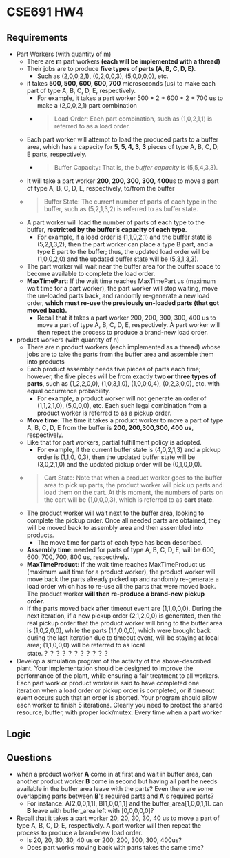# CSE691 HW4

## Requirements
- Part Workers (with quantity of m)
  - There are **m** part workers **(each will be implemented with a thread)**
  - Their jobs are to produce **five types of parts (A, B, C, D, E)**. 
    - Such as (2,0,0,2,1), (0,2,0,0,3), (5,0,0,0,0), etc.
  - it takes **500, 500, 600, 600, 700** microseconds (us) to make each part of type A, B, C, D, E, respectively. 
    - For example, it takes a part worker 500 \* 2 + 600 \* 2 + 700 us to make a (2,0,0,2,1) part combination
    - >Load Order: Each part combination, such as (1,0,2,1,1) is referred to as a load order.
  - Each part worker will attempt to load the produced parts to a buffer area, which has a capacity for **5, 5, 4, 3, 3** pieces of type A, B, C, D, E parts, respectively.
    - >Buffer Capacity: That is, the *buffer capacity* is (5,5,4,3,3).
  - It will take a part worker **200, 200, 300, 300, 400**us to move a part of type A, B, C, D, E, respectively, to/from the buffer
  - >Buffer State: The current number of parts of each type in the buffer, such as (5,2,1,3,2) is referred to as buffer state.
  - A part worker will load the number of parts of each type to the buffer, **restricted by the buffer’s capacity of each type**. 
    - For example, if a load order is (1,1,0,2,1) and the buffer state is (5,2,1,3,2), then the part worker can place a type B part, and a type E part to the buffer; thus, the updated load order will be (1,0,0,2,0) and the updated buffer state will be (5,3,1,3,3). 
  - The part worker will wait near the buffer area for the buffer space to become available to complete the load order. 
  - **MaxTimePart:** If the wait time reaches MaxTimePart us (maximum wait time for a part worker), the part worker will stop waiting, move the un-loaded parts back, and randomly re-generate a new load order, **which must re-use the previously un-loaded parts (that got moved back).**
    - Recall that it takes a part worker 200, 200, 300, 300, 400 us to move a part of type A, B, C, D, E, respectively. A part worker will then repeat the process to produce a brand-new load order.
- product workers (with quantity of n)
  - There are n product workers (each implemented as a thread) whose jobs are to take the parts from the buffer area and assemble them into products
  - Each product assembly needs five pieces of parts each time; however, the five pieces will be from exactly **two or three types of parts**, such as (1,2,2,0,0), (1,0,3,1,0), (1,0,0,0,4), (0,2,3,0,0), etc. with equal occurrence probability. 
    - For example, a product worker will not generate an order of (1,1,2,1,0), (5,0,0,0), etc. Each such legal combination from a product worker is referred to as a pickup order.
  - **Move time:** The time it takes a product worker to move a part of type A, B, C, D, E from the buffer is **200, 200,300,300, 400 us**, respectively.
  - Like that for part workers, partial fulfillment policy is adopted.
    - For example, if the current buffer state is (4,0,2,1,3) and a pickup order is (1,1,0, 0,3), then the updated buffer state will be (3,0,2,1,0) and the updated pickup order will be (0,1,0,0,0). 
  - >Cart State: Note that when a product worker goes to the buffer area to pick up parts, the product worker will pick up parts and load them on the cart. At this moment, the numbers of parts on the cart will be (1,0,0,0,3), which is referred to as **cart state**.
  - The product worker will wait next to the buffer area, looking to complete the pickup order. Once all needed parts are obtained, they will be moved back to assembly area and then assembled into products. 
    - The move time for parts of each type has been described. 
  - **Assembly time**: needed for parts of type A, B, C, D, E, will be 600, 600, 700, 700, 800 us, respectively.
  - **MaxTimeProduct**: If the wait time reaches MaxTimeProduct us (maximum wait time for a product worker), the product worker will move back the parts already picked up and randomly re-generate a load order which has to re-use all the parts that were moved back. The product worker **will then re-produce a brand-new pickup order.**
  - If the parts moved back after timeout event are (1,1,0,0,0). During the next iteration, if a new pickup order (2,1,2,0,0) is generated, then the real pickup order that the product worker will bring to the buffer area is (1,0,2,0,0), while the parts (1,1,0,0,0), which were brought back during the last iteration due to timeout event, will be staying at local area; (1,1,0,0,0) will be referred to as local state.？？？？？？？？？？？
- Develop a simulation program of the activity of the above-described plant. Your implementation should be designed to improve the performance of the plant, while ensuring a fair treatment to all workers. Each part work or product worker is said to have completed one iteration when a load order or pickup order is completed, or if timeout event occurs such that an order is aborted. Your program should allow each worker to finish 5 iterations. Clearly you need to protect the shared resource, buffer, with proper lock/mutex. Every time when a part worker

## Logic 


## Questions
- when a product worker **A** come in at first and wait in buffer area, can another product worker **B** come in second but having all part he needs available in the buffer area leave with the parts? Even there are some overlapping parts between **B**'s required parts and **A**'s required parts?
  - For instance: A[2,0,0,1,1], B[1,0,0,1,1] and the buffer_area[1,0,0,1,1]. can **B** leave with buffer_area left with [0,0,0,0,0]?
- Recall that it takes a part worker 20, 20, 30, 30, 40 us to move a part of type A, B, C, D, E, respectively. A part worker will then repeat the process to produce a brand-new load order.
  - Is 20, 20, 30, 30, 40 us or 200, 200, 300, 300, 400us?
  - Does part works moving back with parts takes the same time?